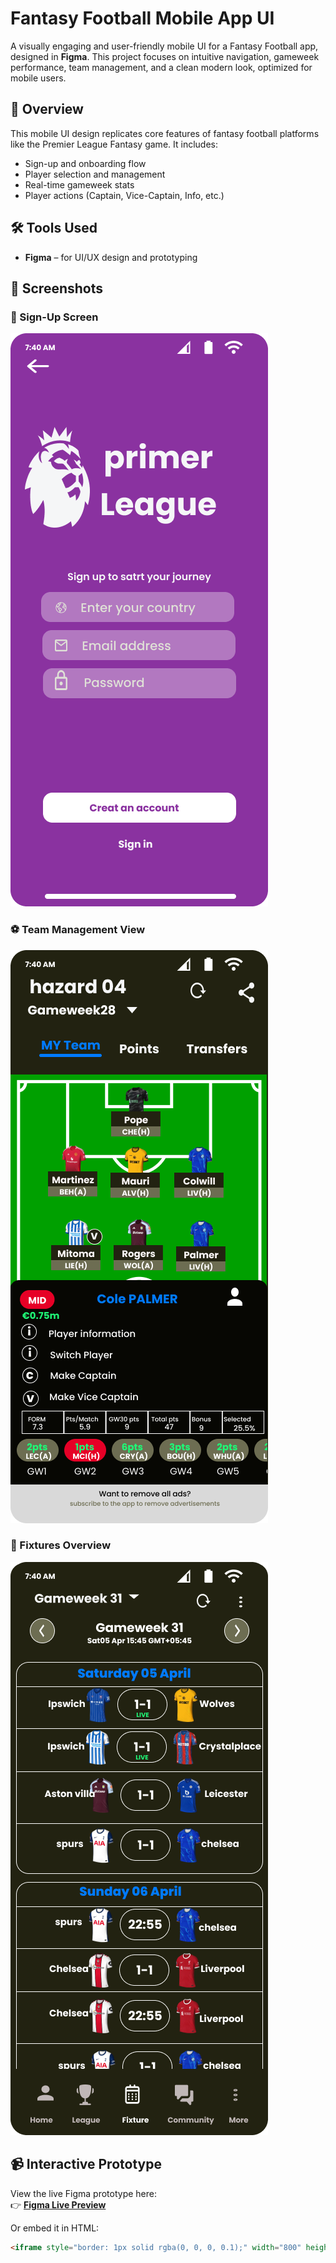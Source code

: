 # Fantasy Football Mobile App UI

A visually engaging and user-friendly mobile UI for a Fantasy Football app, designed in **Figma**. This project focuses on intuitive navigation, gameweek performance, team management, and a clean modern look, optimized for mobile users.

## 🎨 Overview

This mobile UI design replicates core features of fantasy football platforms like the Premier League Fantasy game. It includes:

- Sign-up and onboarding flow
- Player selection and management
- Real-time gameweek stats
- Player actions (Captain, Vice-Captain, Info, etc.)

## 🛠️ Tools Used

- **Figma** – for UI/UX design and prototyping

## 📸 Screenshots

### 🔐 Sign-Up Screen
![Sign-Up Screen](./sign-up-screen.png)

### ⚽ Team Management View
![Team Management](./team-management.png)

### 📅 Fixtures Overview
![Fixture View](./fixture-overview.png)



## 📹 Interactive Prototype

View the live Figma prototype here:  
👉 [**Figma Live Preview**](https://embed.figma.com/proto/KUQm4G7Se26wYDOsK2IBNE/Untitled?node-id=10-126&p=f&scaling=scale-down&content-scaling=fixed&page-id=6%3A52&starting-point-node-id=10%3A126&embed-host=share)

Or embed it in HTML:

```html
<iframe style="border: 1px solid rgba(0, 0, 0, 0.1);" width="800" height="450" src="https://embed.figma.com/proto/KUQm4G7Se26wYDOsK2IBNE/Untitled?node-id=10-126&p=f&scaling=scale-down&content-scaling=fixed&page-id=6%3A52&starting-point-node-id=10%3A126&embed-host=share" allowfullscreen></iframe>

